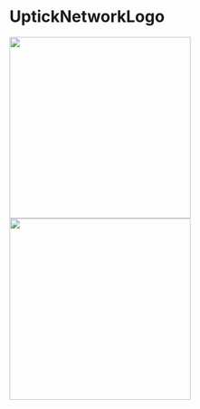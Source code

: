 # UptickNetworkLogo
 
<img src="https://github.com/UptickNetwork/press-kit/blob/main/UptickNetworkLogo/UptickNetworkLogo/UptickNetwork_logo03.png" width="320px">

<img src="https://github.com/UptickNetwork/press-kit/blob/main/UptickNetworkLogo/UptickNetworkLogo/UptickNetwork_logo04.png" width="320px">
